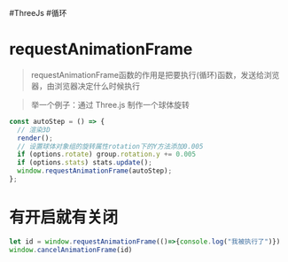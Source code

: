 #ThreeJs #循环
# requestAnimationFrame

>requestAnimationFrame函数的作用是把要执行(循环)函数，发送给浏览器，由浏览器决定什么时候执行

>举一个例子：通过 Three.js 制作一个球体旋转
```js
const autoStep = () => {
  // 渲染3D
  render();
  // 设置球体对象组的旋转属性rotation下的Y方法添加0.005
  if (options.rotate) group.rotation.y += 0.005
  if (options.stats) stats.update();
  window.requestAnimationFrame(autoStep);
};
```

# 有开启就有关闭
```js
let id = window.requestAnimationFrame(()=>{console.log("我被执行了")})
window.cancelAnimationFrame(id)
```